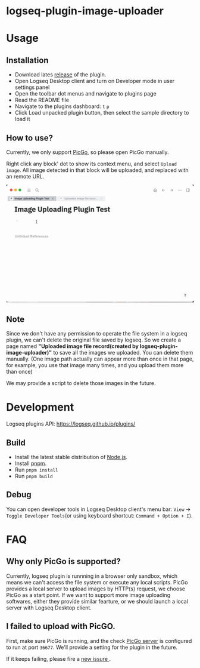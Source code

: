 # logseq-plugin-image-uploader

# Usage

## Installation
- Download lates [release](https://github.com/JJAYCHEN1e/logseq-plugin-image-uploader/releases) of the plugin.
- Open Logseq Desktop client and turn on Developer mode in user settings panel
- Open the toolbar dot menus and navigate to plugins page
- Read the README file
- Navigate to the plugins dashboard: `t` `p`
- Click Load unpacked plugin button, then select the sample directory to load it

## How to use?

Currently, we only support [PicGo](https://github.com/Molunerfinn/PicGo), so please open PicGo manually.

Right click any block' dot to show its context menu, and select `Upload image`. All image detected in that block will be uploaded, and replaced with an remote URL.

![example_usage](./example_usage.gif)

## Note

Since we don't have any permission to operate the file system in a logseq plugin, we can't delete the original file saved by logseq. So we create a page named **"Uploaded image file record(created by logseq-plugin-image-uploader)"** to save all the images we uploaded. You can delete them manually. (One image path actually can appear more than once in that page, for example, you use that image many times, and you upload them more than once)

We may provide a script to delete those images in the future.

# Development

Logseq plugins API: https://logseq.github.io/plugins/

## Build
- Install the latest stable distribution of [Node.js](https://nodejs.org/).
- Install [pnpm](https://pnpm.io/installation).
- Run `pnpm install` 
- Run `pnpm build`

## Debug
You can open developer tools in Logseq Desktop client's menu bar: `View` -> `Toggle Developer Tools`(or using keyboard shortcut: `Command + Option + I`).

# FAQ

## Why only PicGo is supported?
Currently, logseq plugin is runnning in a browser only sandbox, which means we can't access the file system or execute any local scripts. PicGo provides a local server to upload images by HTTP(s) request, we choose PicGo as a start point. If we want to support more image uploading softwares, either they provide similar fearture, or we should launch a local server with Logseq Desktop client.

## I failed to upload with PicGO.
First, make sure PicGo is running, and the check [PicGo server](https://picgo.github.io/PicGo-Doc/en/guide/config.html#picgo-server-setting) is configured to run at port `36677`. We'll provide a setting for the plugin in the future. 

If it keeps failing, please fire a [new issure
](https://github.com/JJAYCHEN1e/logseq-plugin-image-uploader/issues/new).
